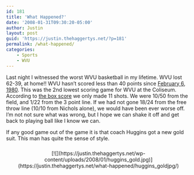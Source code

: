 ```yaml
---
id: 181
title: 'What Happened?'
date: '2008-01-31T09:30:20-05:00'
author: Justin
layout: post
guid: 'https://justin.thehaggertys.net/?p=181'
permalink: /what-happened/
categories:
    - Sports
    - WVU
---
```


Last night I witnessed the worst WVU basketball in my lifetime. WVU lost 62-39, at home!! WVU hasn’t scored less than 40 points since [February 6, 1980](http://www.wvustats.com/mbasketball/box_score.php?team_id=308&game_id=1615). This was the 2nd lowest scoring game for WVU at the Coliseum. According to [the box score](http://www.wvustats.com/mbasketball/box_score.php?team_id=308&game_id=42977) we only made 11 shots. We were 10/50 from the field, and 1/22 from the 3 point line. If we had not gone 18/24 from the free throw line (10/10 from Nichols alone), we would have been ever worse off. I’m not not sure what was wrong, but I hope we can shake it off and get back to playing ball like I know we can.

If any good game out of the game it is that coach Huggins got a new gold suit. This man has quite the sense of style.  
 <style type="text/css">
			#gallery-3 {
				margin: auto;
			}
			#gallery-3 .gallery-item {
				float: left;
				margin-top: 10px;
				text-align: center;
				width: 100%;
			}
			#gallery-3 img {
				border: 2px solid #cfcfcf;
			}
			#gallery-3 .gallery-caption {
				margin-left: 0;
			}
			/* see gallery_shortcode() in wp-includes/media.php */
		</style>

<div class="gallery galleryid-181 gallery-columns-1 gallery-size-medium" id="gallery-3"><dl class="gallery-item"> <dt class="gallery-icon portrait"> [![](https://justin.thehaggertys.net/wp-content/uploads/2008/01/huggins_gold.jpg)](https://justin.thehaggertys.net/what-happened/huggins_goldjpg/) </dt></dl>  
 </div>